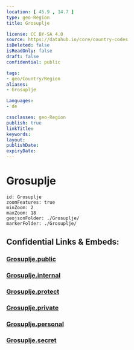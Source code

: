```yaml
---
location: [ 45.9 , 14.7 ] 
type: geo-Region
title: Grosuplje

license: CC BY-SA 4.0
source: https://datahub.io/core/country-codes
isDeleted: false
isReadOnly: false
draft: false
confidential: public

tags:
- geo/Country/Region
aliases:
- Grosuplje

Languages:
- de

cssclasses: geo-Region
publish: true
linkTitle: 
keywords: 
layout: 
publishDate: 
expiryDate: 
---
```


# Grosuplje

```leaflet
id: Grosuplje
zoomFeatures: true 
minZoom: 2 
maxZoom: 18
geojsonFolder: ./Grosuplje/
markerFolder: ./Grosuplje/
```


## Confidential Links & Embeds: 

### [Grosuplje.public](/_public/\Earth\Continent\Europe\Europe~Central\Slovenia\Regions~Slovenia\Osrednje_slovenska\counties~OsrednjeslovenskaGrosuplje.public.md) 

### [Grosuplje.internal](/_internal/\Earth\Continent\Europe\Europe~Central\Slovenia\Regions~Slovenia\Osrednje_slovenska\counties~OsrednjeslovenskaGrosuplje.internal.md) 

### [Grosuplje.protect](/_protect/\Earth\Continent\Europe\Europe~Central\Slovenia\Regions~Slovenia\Osrednje_slovenska\counties~OsrednjeslovenskaGrosuplje.protect.md) 

### [Grosuplje.private](/_private/\Earth\Continent\Europe\Europe~Central\Slovenia\Regions~Slovenia\Osrednje_slovenska\counties~OsrednjeslovenskaGrosuplje.private.md) 

### [Grosuplje.personal](/_personal/\Earth\Continent\Europe\Europe~Central\Slovenia\Regions~Slovenia\Osrednje_slovenska\counties~OsrednjeslovenskaGrosuplje.personal.md) 

### [Grosuplje.secret](/_secret/\Earth\Continent\Europe\Europe~Central\Slovenia\Regions~Slovenia\Osrednje_slovenska\counties~OsrednjeslovenskaGrosuplje.secret.md)

